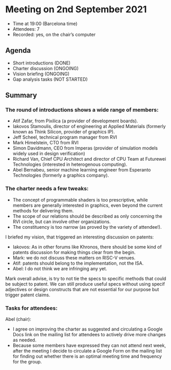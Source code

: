 # Meeting on 2nd September 2021

- Time at 19:00 (Barcelona time)
- Attendees: 7
- Recorded: yes, on the chair’s computer

## Agenda

- Short introductions (DONE)
- Charter discussion (ONGOING)
- Vision briefing (ONGOING)
- Gap analysis tasks (NOT STARTED)

## Summary


### The round of introductions shows a wide range of members:

- Atif Zafar, from Pixilica (a provider of development boards).
- Iakovos Stamoulis, director of engineering at Applied Materials (formerly known as Think Silicon, provider of graphics IP).
- Jeff Scheel, technical program manager from RVI
- Mark Himelstein, CTO from RVI
- Simon Davidmann, CEO from Imperas (provider of simulation models widely used in design verification)
- Richard Van, Chief CPU Architect and director of CPU Team at Futurewei Technologies (interested in heterogenous computing).
- Abel Bernabeu, senior machine learning engineer from Esperanto Technologies (formerly a graphics company).

### The charter needs a few tweaks:

- The concept of programmable shaders is too prescriptive, while members are generally interested in graphics, even beyond the current methods for delivering them.
- The scope of our relations should be described as only concerning the RVI circle, but can involve other organizations.
- The constituency is too narrow (as proved by the variety of attendee!). 

I briefed my vision, that triggered an interesting discussion on patents:

- Iakovos: As in other forums like Khronos, there should be some kind of patents discussion for making things clear from the begin.
- Mark: we do not discuss these matters on RISC-V venues.
- Atif: patents should belong to the implementation, not the ISA.
- Abel: I do not think we are infringing any yet.

Mark overall advise, is try to not tie the specs to specific methods that could be subject to patent. We can still produce useful specs without using specif adjectives or design constructs that are not essential for our purpose but trigger patent claims.

### Tasks for attendees:

Abel (chair):
- I agree on improving the charter as suggested and circulating a Google Docs link on the mailing list for attendees to actively drive more changes as needed.
- Because some members have expressed they can not attend next week, after the meeting I decide to circulate a Google Form on the mailing list for finding out whether there is an optimal meeting time and frequency for the group.
